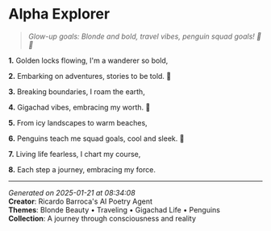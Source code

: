 # Alpha Explorer

> *Glow-up goals: Blonde and bold, travel vibes, penguin squad goals! 🐧🌅*

**1.** Golden locks flowing, I'm a wanderer so bold,


**2.** Embarking on adventures, stories to be told. 🌟


**3.** Breaking boundaries, I roam the earth,


**4.** Gigachad vibes, embracing my worth. 💪


**5.** From icy landscapes to warm beaches,


**6.** Penguins teach me squad goals, cool and sleek. 🐧


**7.** Living life fearless, I chart my course,


**8.** Each step a journey, embracing my force.



---

*Generated on 2025-01-21 at 08:34:08*  
**Creator**: Ricardo Barroca's AI Poetry Agent  
**Themes**: Blonde Beauty • Traveling • Gigachad Life • Penguins  
**Collection**: A journey through consciousness and reality